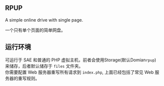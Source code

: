 ## RPUP

A simple online drive with single page.

一个只有单个页面的简单网盘。

## 运行环境

可运行于 SAE 和普通的 PHP 虚拟主机，前者会使用Storage(默认Domian`rpup`)来储存，后者默认储存于 `files` 文件夹。  
你需要配置 Web 服务器重写所有请求到 `index.php`, 上面已经包括了常见 Web 服务器的重写规则。
